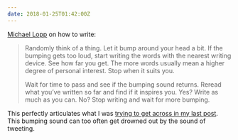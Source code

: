 ```yaml
---
date: 2018-01-25T01:42:00Z
---
```

[Michael Lopp](https://randsinrepose.com/archives/how-to-write-a-blog-post/) on how to write:

> Randomly think of a thing. Let it bump around your head a bit. If the bumping gets too loud, start writing the words with the nearest writing device. See how far you get. The more words usually mean a higher degree of personal interest. Stop when it suits you.
>
> Wait for time to pass and see if the bumping sound returns. Reread what you’ve written so far and find if it inspires you. Yes? Write as much as you can. No? Stop writing and wait for more bumping.

This perfectly articulates what I was [trying to get across in my last post](/2018/01/microblogging). This bumping sound can too often get drowned out by the sound of tweeting.
